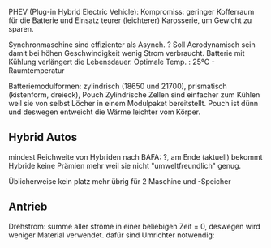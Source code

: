 PHEV (Plug-in Hybrid Electric Vehicle):
Kompromiss: geringer Kofferraum für die Batterie und Einsatz teurer (leichterer) Karosserie, um Gewicht zu sparen.

Synchronmaschine sind effizienter als Asynch. ?
Soll Aerodynamisch sein damit bei höhen Geschwindigkeit wenig Strom verbraucht.
Batterie mit Kühlung verlängert die Lebensdauer. Optimale Temp. : 25°C - Raumtemperatur

Batteriemodulformen: zylindrisch (18650 und 21700), prismatisch (kistenform, dreieck), Pouch
Zylindrische Zellen sind einfacher zum Kühlen weil sie von selbst Löcher in einem Modulpaket bereitstellt.
Pouch ist dünn und deswegen entweicht die Wärme leichter vom Körper.

## Hybrid Autos

mindest Reichweite von Hybriden nach BAFA: ?, am Ende (aktuell) bekommt Hybride keine Prämien mehr weil sie nicht "umweltfreundlich" genug.

Üblicherweise kein platz mehr übrig für 2 Maschine und -Speicher

## Antrieb
Drehstrom: summe aller ströme in einer beliebigen Zeit = 0, deswegen wird weniger Material verwendet.
dafür sind Umrichter notwendig: 
